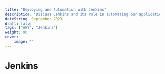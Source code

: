 ```yaml
---
title: "Deploying and Automation with Jenkins"
description: "Discuss Jenkins and its role in automating our application using a Jenkins Pipeline"
dateString: September 2023
draft: false
tags: ["AWS", "Jenkins"]
weight: 90
cover:
    image: ""
---
```


# Jenkins